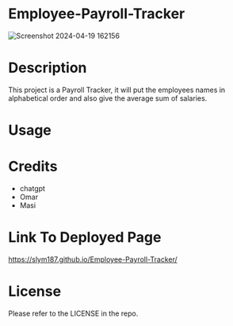 # Employee-Payroll-Tracker
![Screenshot 2024-04-19 162156](https://github.com/slym187/Employee-Payroll-Tracker/assets/163611320/e43dfb3a-05c2-4fda-8bf9-eb0405971045)

# Description
This project is a Payroll Tracker, it will put the employees names in alphabetical order and also give the average sum of salaries.

# Usage

# Credits
- chatgpt
- Omar
- Masi
# Link To Deployed Page
https://slym187.github.io/Employee-Payroll-Tracker/

# License
Please refer to the LICENSE in the repo.
